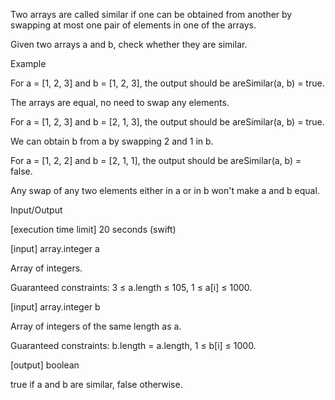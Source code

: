 Two arrays are called similar if one can be obtained from another by swapping at most one pair of elements in one of the arrays.

Given two arrays a and b, check whether they are similar.

Example

For a = [1, 2, 3] and b = [1, 2, 3], the output should be
areSimilar(a, b) = true.

The arrays are equal, no need to swap any elements.

For a = [1, 2, 3] and b = [2, 1, 3], the output should be
areSimilar(a, b) = true.

We can obtain b from a by swapping 2 and 1 in b.

For a = [1, 2, 2] and b = [2, 1, 1], the output should be
areSimilar(a, b) = false.

Any swap of any two elements either in a or in b won't make a and b equal.

Input/Output

[execution time limit] 20 seconds (swift)

[input] array.integer a

Array of integers.

Guaranteed constraints:
3 ≤ a.length ≤ 105,
1 ≤ a[i] ≤ 1000.

[input] array.integer b

Array of integers of the same length as a.

Guaranteed constraints:
b.length = a.length,
1 ≤ b[i] ≤ 1000.

[output] boolean

true if a and b are similar, false otherwise.